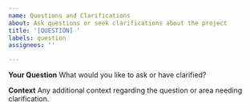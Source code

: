 ```yaml
---
name: Questions and Clarifications
about: Ask questions or seek clarifications about the project
title: '[QUESTION] '
labels: question
assignees: ''

---
```


**Your Question**
What would you like to ask or have clarified?

**Context**
Any additional context regarding the question or area needing clarification.
